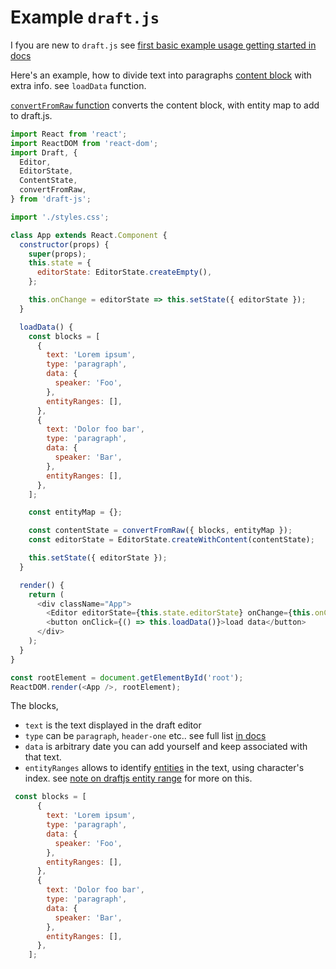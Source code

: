 # Example `draft.js` 

I fyou are new to `draft.js` see [first basic example usage getting started in docs](https://draftjs.org/docs/getting-started.html#usage)

Here's an example, how to divide text into paragraphs [content block](https://draftjs.org/docs/api-reference-content-block) with extra info. 
see `loadData` function.

[`convertFromRaw` function](https://draftjs.org/docs/api-reference-data-conversion) converts the content block, with entity map to add to draft.js.

```js
import React from 'react';
import ReactDOM from 'react-dom';
import Draft, {
  Editor, 
  EditorState,
  ContentState,
  convertFromRaw,
} from 'draft-js';

import './styles.css';

class App extends React.Component {
  constructor(props) {
    super(props);
    this.state = {
      editorState: EditorState.createEmpty(),
    };

    this.onChange = editorState => this.setState({ editorState });
  }

  loadData() {
    const blocks = [
      {
        text: 'Lorem ipsum',
        type: 'paragraph',
        data: {
          speaker: 'Foo',
        },
        entityRanges: [],
      },
      {
        text: 'Dolor foo bar',
        type: 'paragraph',
        data: {
          speaker: 'Bar',
        },
        entityRanges: [],
      },
    ];

    const entityMap = {};

    const contentState = convertFromRaw({ blocks, entityMap });
    const editorState = EditorState.createWithContent(contentState);

    this.setState({ editorState });
  }

  render() {
    return (
      <div className="App">
        <Editor editorState={this.state.editorState} onChange={this.onChange} />
        <button onClick={() => this.loadData()}>load data</button>
      </div>
    );
  }
}

const rootElement = document.getElementById('root');
ReactDOM.render(<App />, rootElement);
```



The blocks, 
- `text` is the text displayed in the draft editor
- `type` can be `paragraph`, `header-one` etc.. see full list [in docs](https://draftjs.org/docs/api-reference-content-block)
- `data` is arbitrary date you can add yourself and keep associated with that text.
- `entityRanges` allows to identify [entities](https://draftjs.org/docs/advanced-topics-entities) in the text, using character's index. see [note on draftjs entity range](2018-10-02-drafjs-entity-range.md) for more on this.

```js
 const blocks = [
      {
        text: 'Lorem ipsum',
        type: 'paragraph',
        data: {
          speaker: 'Foo',
        },
        entityRanges: [],
      },
      {
        text: 'Dolor foo bar',
        type: 'paragraph',
        data: {
          speaker: 'Bar',
        },
        entityRanges: [],
      },
    ];
```